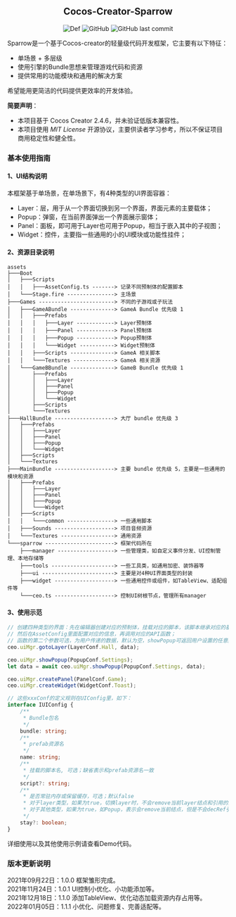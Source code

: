 ## <center>Cocos-Creator-Sparrow</center>
<center>

![Def](https://img.shields.io/badge/cocos--creator-2.4.6-blue)
![GitHub](https://img.shields.io/github/license/Mortal-Li/cocos-creator-sparrow)
![GitHub last commit](https://img.shields.io/github/last-commit/Mortal-Li/cocos-creator-sparrow)

</center>

Sparrow是一个基于Cocos-creator的轻量级代码开发框架，它主要有以下特征：
- 单场景 + 多层级
- 使用引擎的Bundle思想来管理游戏代码和资源
- 提供常用的功能模块和通用的解决方案

希望能用更简洁的代码提供更效率的开发体验。

**简要声明**：
- 本项目基于 Cocos Creator 2.4.6，并未验证低版本兼容性。
- 本项目使用 *MIT License* 开源协议，主要供读者学习参考，所以不保证项目商用稳定性和健全性。

### 基本使用指南
#### 1、UI结构说明

本框架基于单场景，在单场景下，有4种类型的UI界面容器：
- Layer：层，用于从一个界面切换到另一个界面，界面元素的主要载体；
- Popup：弹窗，在当前界面弹出一个界面展示窗体；
- Panel：面板，即可用于Layer也可用于Popup，相当于嵌入其中的子视图；
- Widget：控件，主要指一些通用的小的UI模块或功能性挂件；

#### 2、资源目录说明
```
assets
├───Boot
│   ├───Scripts
│   │   ├───AssetConfig.ts -------> 记录不同预制体的配置脚本
│   └───Stage.fire ---------------> 主场景
├───Games ------------------------> 不同的子游戏或子玩法
│   ├───GameABundle --------------> GameA Bundle 优先级 1
│   │   ├───Prefabs
│   │   │   ├───Layer ------------> Layer预制体
│   │   │   ├───Panel ------------> Panel预制体
│   │   │   ├───Popup ------------> Popup预制体
│   │   │   └───Widget -----------> Widget预制体
│   │   ├───Scripts --------------> GameA 相关脚本
│   │   └───Textures -------------> GameA 相关资源
│   └───GameBBundle --------------> GameB Bundle 优先级 1
│       ├───Prefabs
│       │   ├───Layer
│       │   ├───Panel
│       │   ├───Popup
│       │   └───Widget
│       ├───Scripts
│       └───Textures
├───HallBundle -------------------> 大厅 bundle 优先级 3
│   ├───Prefabs
│   │   ├───Layer
│   │   ├───Panel
│   │   ├───Popup
│   │   └───Widget
│   ├───Scripts
│   └───Textures
├───MainBundle -------------------> 主要 bundle 优先级 5，主要是一些通用的模块和资源
│   ├───Prefabs
│   │   ├───Layer
│   │   ├───Panel
│   │   ├───Popup
│   │   └───Widget
│   ├───Scripts
│   │   └───common ---------------> 一些通用脚本
│   ├───Sounds -------------------> 项目音频资源
│   └───Textures -----------------> 通用资源
└───sparrow ----------------------> 框架代码所在
    ├───manager ------------------> 一些管理类，如自定义事件分发、UI控制管理、本地存储等
    ├───tools --------------------> 一些工具类，如通用加密、装饰器等
    ├───ui -----------------------> 主要是对4种UI界面类型的封装
    ├───widget -------------------> 一些通用控件或组件，如TableView、适配组件等
    └───ceo.ts -------------------> 控制UI树根节点，管理所有manager
```
#### 3、使用示范
```typescript
// 创建四种类型的界面：先在编辑器创建对应的预制体，挂载对应的脚本，该脚本继承对应的基类；
// 然后在AssetConfig里面配置对应的信息，再调用对应的API函数；
// 函数的第二个参数可选，为用户传递的数据，默认为空，showPopup可返回用户设置的任意数据，如下：
ceo.uiMgr.gotoLayer(LayerConf.Hall, data);

ceo.uiMgr.showPopup(PopupConf.Settings);
let data = await ceo.uiMgr.showPopup(PopupConf.Settings, data);

ceo.uiMgr.createPanel(PanelConf.Game);
ceo.uiMgr.createWidget(WidgetConf.Toast);

// 这些xxxConf的定义规则在UIConfig里，如下：
interface IUIConfig {
    /**
     * Bundle包名
     */
    bundle: string;
    /**
     * prefab资源名
     */
    name: string;
    /**
     * 挂载的脚本名, 可选；缺省表示和prefab资源名一致
     */
    script?: string;
    /**
     * 是否常驻内存或保留缓存，可选；默认false
     * 对于layer类型，如果为true，切换layer时，不会remove当前layer结点和引用的资源；
     * 对于其他类型，如果为true，如Popup，表示会remove当前结点，但是不会decRef引用的资源；
     */
    stay?: boolean;
}
```
详细使用以及其他使用示例请查看Demo代码。

### 版本更新说明

2021年09月22日：1.0.0 框架雏形完成。  
2021年11月24日：1.0.1 UI控制小优化、小功能添加等。  
2021年12月18日：1.1.0 添加TableView、优化动态加载资源内存占用等。  
2022年01月05日：1.1.1 小优化、问题修复、完善适配等。
